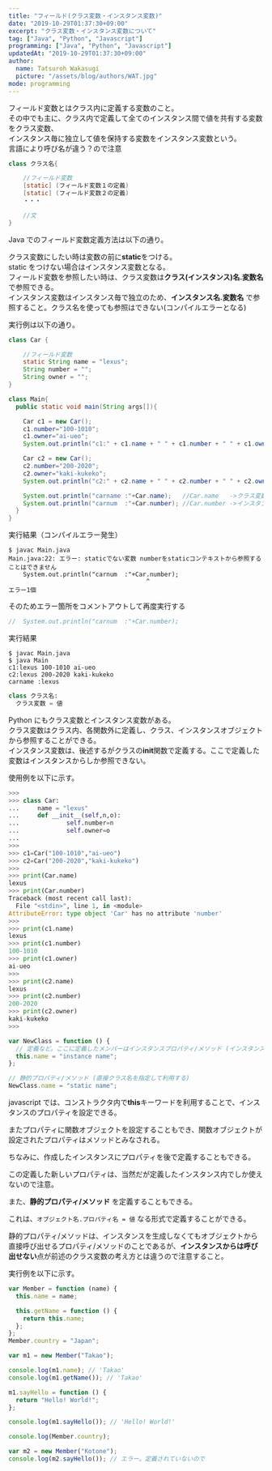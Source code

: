 ```yaml
---
title: "フィールド(クラス変数・インスタンス変数)"
date: "2019-10-29T01:37:30+09:00"
excerpt: "クラス変数・インスタンス変数について"
tag: ["Java", "Python", "Javascript"]
programming: ["Java", "Python", "Javascript"]
updatedAt: "2019-10-29T01:37:30+09:00"
author:
  name: Tatsuroh Wakasugi
  picture: "/assets/blog/authors/WAT.jpg"
mode: programming
---
```


フィールド変数とはクラス内に定義する変数のこと。  
その中でも主に、クラス内で定義して全てのインスタンス間で値を共有する変数をクラス変数、  
インスタンス毎に独立して値を保持する変数をインスタンス変数という。  
言語により呼び名が違う？ので注意

<div class="note_content_by_programming_language" id="note_content_Java">

```java
class クラス名{

    //フィールド変数
    [static] (フィールド変数１の定義)
    [static] (フィールド変数２の定義)
    ・・・

    //文
}
```

Java でのフィールド変数定義方法は以下の通り。

クラス変数にしたい時は変数の前に**static**をつける。  
static をつけない場合はインスタンス変数となる。  
フィールド変数を参照したい時は、クラス変数は**クラス(インスタンス)名.変数名**で参照できる。  
インスタンス変数はインスタンス毎で独立のため、**インスタンス名.変数名** で参照すること。クラス名を使っても参照はできない(コンパイルエラーとなる)

実行例は以下の通り。

```java
class Car {

    //フィールド変数
    static String name = "lexus";
    String number = "";
    String owner = "";
}

class Main{
  public static void main(String args[]){

    Car c1 = new Car();
    c1.number="100-1010";
    c1.owner="ai-ueo";
    System.out.println("c1:" + c1.name + " " + c1.number + " " + c1.owner);

    Car c2 = new Car();
    c2.number="200-2020";
    c2.owner="kaki-kukeko";
    System.out.println("c2:" + c2.name + " " + c2.number + " " + c2.owner);

    System.out.println("carname :"+Car.name);   //Car.name   ->クラス変数なのでクラス名.変数名で参照できる
    System.out.println("carnum  :"+Car.number); //Car.number ->インスタンス変数なのでクラス名からは参照できない(エラー)
  }
}
```

実行結果（コンパイルエラー発生）

```
$ javac Main.java
Main.java:22: エラー: staticでない変数 numberをstaticコンテキストから参照することはできません
    System.out.println("carnum  :"+Car.number);
                                      ^
エラー1個
```

そのためエラー箇所をコメントアウトして再度実行する

```java
//  System.out.println("carnum  :"+Car.number);
```

実行結果

```
$ javac Main.java
$ java Main
c1:lexus 100-1010 ai-ueo
c2:lexus 200-2020 kaki-kukeko
carname :lexus
```

</div>
<div class="note_content_by_programming_language" id="note_content_Python">

```python
class クラス名:
  クラス変数 = 値
```

Python にもクラス変数とインスタンス変数がある。  
クラス変数はクラス内、各関数外に定義し、クラス、インスタンスオブジェクトから参照することができる。  
インスタンス変数は、後述するがクラスの**init**関数で定義する。ここで定義した変数はインスタンスからしか参照できない。

使用例を以下に示す。

```python
>>>
>>> class Car:
...     name = "lexus"
...     def __init__(self,n,o):
...             self.number=n
...             self.owner=o
...
>>>
>>> c1=Car("100-1010","ai-ueo")
>>> c2=Car("200-2020","kaki-kukeko")
>>>
>>> print(Car.name)
lexus
>>> print(Car.number)
Traceback (most recent call last):
  File "<stdin>", line 1, in <module>
AttributeError: type object 'Car' has no attribute 'number'
>>>
>>> print(c1.name)
lexus
>>> print(c1.number)
100-1010
>>> print(c1.owner)
ai-ueo
>>>
>>> print(c2.name)
lexus
>>> print(c2.number)
200-2020
>>> print(c2.owner)
kaki-kukeko
>>>
```

</div>
<div class="note_content_by_programming_language" id="note_content_Javascript">

```javascript
var NewClass = function () {
  // 定義など。ここに定義したメンバーはインスタンスプロパティ/メソッド (インスタンス変数)
  this.name = "instance name";
};

// 静的プロパティ/メソッド (直接クラス名を指定して利用する)
NewClass.name = "static name";
```

javascript では、コンストラクタ内で**this**キーワードを利用することで、インスタンスのプロパティを設定できる。

またプロパティに関数オブジェクトを設定することもでき、関数オブジェクトが設定されたプロパティはメソッドとみなされる。

ちなみに、作成したインスタンスにプロパティを後で定義することもできる。

この定義した新しいプロパティは、当然だが定義したインスタンス内でしか使えないので注意。

また、**静的プロパティ/メソッド** を定義することもできる。

これは、`オブジェクト名.プロパティ名 = 値` なる形式で定義することができる。

静的プロパティ/メソッドは、インスタンスを生成しなくてもオブジェクトから直接呼び出せるプロパティ/メソッドのことであるが、**インスタンスからは呼び出せない**点が前述のクラス変数の考え方とは違うので注意すること。

実行例を以下に示す。

```javascript
var Member = function (name) {
  this.name = name;

  this.getName = function () {
    return this.name;
  };
};
Member.country = "Japan";

var m1 = new Member("Takao");

console.log(m1.name); // 'Takao'
console.log(m1.getName()); // 'Takao'

m1.sayHello = function () {
  return "Hello! World!";
};

console.log(m1.sayHello()); // 'Hello! World!'

console.log(Member.country);

var m2 = new Member("Kotone");
console.log(m2.sayHello()); // エラー。定義されていないので
```

</div>

